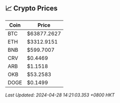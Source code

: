 ## 📈 Crypto Prices

| Coin | Price |
| ---- | ----- |
| BTC | $63877.2627 |
| ETH | $3312.9151 |
| BNB | $599.7007 |
| CRV | $0.4469 |
| ARB | $1.1518 |
| OKB | $53.2583 |
| DOGE | $0.1499 |

_Last Updated: 2024-04-28 14:21:03.353 +0800 HKT_